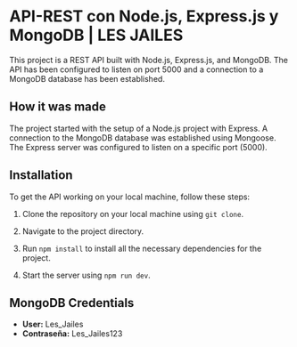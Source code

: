# API-REST con Node.js, Express.js y MongoDB | LES JAILES

This project is a REST API built with Node.js, Express.js, and MongoDB. The API has been configured to listen on port 5000 and a connection to a MongoDB database has been established.

## How it was made

The project started with the setup of a Node.js project with Express. A connection to the MongoDB database was established using Mongoose. The Express server was configured to listen on a specific port (5000). 

## Installation

To get the API working on your local machine, follow these steps:

1. Clone the repository on your local machine using `git clone`.

2. Navigate to the project directory.

3. Run `npm install` to install all the necessary dependencies for the project.

4. Start the server using `npm run dev`.

## MongoDB Credentials
- **User:** Les_Jailes
- **Contraseña:** Les_Jailes123 

